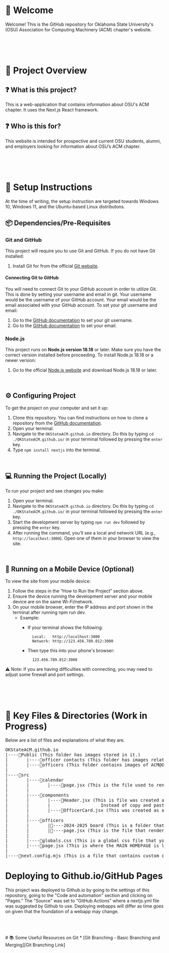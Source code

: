 # 👋 Welcome
Welcome! This is the GitHub repository for Oklahoma State University's (OSU) Association for Computing Machinery (ACM) chapter's website.

<br/>
<br/>
<br/>

# 💼 Project Overview

## ❓ What is this project?
This is a web-application that contains information about OSU's ACM chapter. It uses the Next.js React framework.

## ❓ Who is this for?
This website is intended for prospective and current OSU students, alumni, and employers looking for information about OSU’s ACM chapter.


<br/>
<br/>
<br/>

# 🔨 Setup Instructions
At the time of writing, the setup instruction are targeted towards Windows 10, Windows 11, and the Ubuntu-based Linux distributons.


## 📦 Dependencies/Pre-Requisites
### Git and GitHub  
This project will require you to use Git and GitHub. If you do not have Git installed: 
1. Install Git for from the official [Git website][Git Download Link].

#### Connecting Git to GitHub  
You will need to connect Git to your GitHub account in order to utilize Git. This is done by setting your username and email in git. Your username would be the username of your GitHub account. Your email would be the email associated with your GitHub account. To set your git username and email: 
1. Go to the [GitHub documentation][Connecting Git to GitHub] to set your git username.
2. Go to the [GitHub documentation][Connecting Email to GitHub] to set your email.

### Node.js
This project runs on **Node.js version 18.18** or later. Make sure you have the correct version installed before proceeding. To install Node.js 18.18 or a newer version:
1. Go to the official [Node.js website][Node.js Download Link] and download Node.js 18.18 or later.

<br/>

## ⚙️ Configuring Project
To get the project on your computer and set it up:
1. Clone this repository. You can find instructions on how to clone a repository from the [GitHub documentation][How to clone a repo]. 
2. Open your terminal.
3. Navigate to the ```OKStateACM.github.io``` directory. Do this by typing ```cd ./OKStateACM.github.io/``` in your terminal followed by pressing the ```enter``` key.
4. Type ```npm install nextjs``` into the terminal.

<br/>

## 💻 Running the Project (Locally)
To run your project and see changes you make: 
1. Open your terminal.
2. Navigate to the ```OKStateACM.github.io``` directory. Do this by typing ```cd ./OKStateACM.github.io/``` in your terminal followed by pressing the ```enter``` key.
3. Start the development server by typing ```npm run dev``` followed by pressing the ```enter``` key.
4.  After running the command, you’ll see a local and network URL (e.g., ```http://localhost:3000```). Open one of them in your browser to view the site.

<br/>

## 📱 Running on a Mobile Device (Optional)
To view the site from your mobile device:
1. Follow the steps in the “How to Run the Project” section above.
2. Ensure the device running the development server and your mobile device are on the same Wi-Fi/network.
3. On your mobile browser, enter the IP address and port shown in the terminal after running npm run dev.
    - Example: 
        - If your terminal shows the following:

                Local:   http://localhost:3000  
                Network: http://123.456.789.012:3000
        - Then type this into your phone's browser:
                
                123.456.789.012:3000
⚠️ Note: If you are having difficulties with connecting, you may need to adjust some firewall and port settings.
    
<br/>
<br/>
<br/>

# 📁 Key Files & Directories (Work in Progress)
Below are a list of files and explanations of what they are.

<pre lang="md">
OKStateACM.github.io
|----📁Public (This folder has images stored in it.)
|       |----📁officer contacts (This folder has images related to social contacts.)
|       |----📁officers (This folder contains images of ACM@OkState board members.)
|
|----📁src
|       |----📁calendar
|       |       |----📄page.jsx (This is the file used to render the calendar page.)
|       |
|       |----📁components
|       |       |----📄Header.jsx (This is file was created as a reusable component to render the website's header. 
|       |       |                   Instead of copy and pasting the same header code into multiple pages.)
|       |       |----📄OfficerCard.jsx (This was created as a reusable component to render "cards" of each officer for the officer page.)
|       |
|       |----📁officers
|       |       |📄----2024-2025 board (This is a folder that consists of files that renders information about the FORMER executive boards.)
|       |       |📄----page.jsx (This is the file that renders the page of information about the CURRENT executive board.)
|       |
|       |----📄globals.css (This is a global css file that you can edit to make universal changes throughout the website.)
|       |----📄page.jsx (This is where the MAIN HOMEPAGE is located.)
|
|----📄next.config.mjs (This is a file that contains custom configuration settings for next.js.)
</pre>

# Deploying to Github.io/GitHub Pages
This project was deployed to Github.io by going to the settings of this repository, going to the "Code and automation" section and clicking on "Pages." The "Source" was set to "GitHub Actions" where a nextjs.yml file was suggested by Github to use. Deploying webapps will differ as time goes on given that the foundation of a webapp may change. 

<br/>
<br/>
<br/>
# 📚 Some Useful Resources on Git
* [Git Branching - Basic Branching and Merging][Git Branching Link]

[Node.js Download Link]: https://nodejs.org/en/download
[Git Download Link]: https://git-scm.com/downloads
[Connecting Git to GitHub]: https://docs.github.com/en/get-started/git-basics/setting-your-username-in-git
[Connecting Email to GitHub]: https://docs.github.com/en/account-and-profile/setting-up-and-managing-your-personal-account-on-github/managing-email-preferences/setting-your-commit-email-address
[How to clone a repo]: https://docs.github.com/en/repositories/creating-and-managing-repositories/cloning-a-repository
[Git Branching Link]: https://git-scm.com/book/en/v2/Git-Branching-Basic-Branching-and-Merging